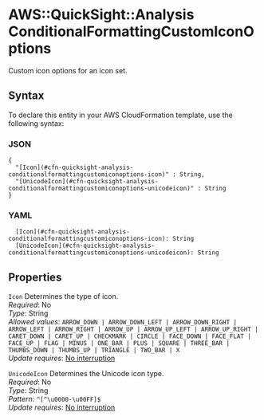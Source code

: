 # AWS::QuickSight::Analysis ConditionalFormattingCustomIconOptions<a name="aws-properties-quicksight-analysis-conditionalformattingcustomiconoptions"></a>

Custom icon options for an icon set\.

## Syntax<a name="aws-properties-quicksight-analysis-conditionalformattingcustomiconoptions-syntax"></a>

To declare this entity in your AWS CloudFormation template, use the following syntax:

### JSON<a name="aws-properties-quicksight-analysis-conditionalformattingcustomiconoptions-syntax.json"></a>

```
{
  "[Icon](#cfn-quicksight-analysis-conditionalformattingcustomiconoptions-icon)" : String,
  "[UnicodeIcon](#cfn-quicksight-analysis-conditionalformattingcustomiconoptions-unicodeicon)" : String
}
```

### YAML<a name="aws-properties-quicksight-analysis-conditionalformattingcustomiconoptions-syntax.yaml"></a>

```
  [Icon](#cfn-quicksight-analysis-conditionalformattingcustomiconoptions-icon): String
  [UnicodeIcon](#cfn-quicksight-analysis-conditionalformattingcustomiconoptions-unicodeicon): String
```

## Properties<a name="aws-properties-quicksight-analysis-conditionalformattingcustomiconoptions-properties"></a>

`Icon`  <a name="cfn-quicksight-analysis-conditionalformattingcustomiconoptions-icon"></a>
Determines the type of icon\.  
*Required*: No  
*Type*: String  
*Allowed values*: `ARROW_DOWN | ARROW_DOWN_LEFT | ARROW_DOWN_RIGHT | ARROW_LEFT | ARROW_RIGHT | ARROW_UP | ARROW_UP_LEFT | ARROW_UP_RIGHT | CARET_DOWN | CARET_UP | CHECKMARK | CIRCLE | FACE_DOWN | FACE_FLAT | FACE_UP | FLAG | MINUS | ONE_BAR | PLUS | SQUARE | THREE_BAR | THUMBS_DOWN | THUMBS_UP | TRIANGLE | TWO_BAR | X`  
*Update requires*: [No interruption](https://docs.aws.amazon.com/AWSCloudFormation/latest/UserGuide/using-cfn-updating-stacks-update-behaviors.html#update-no-interrupt)

`UnicodeIcon`  <a name="cfn-quicksight-analysis-conditionalformattingcustomiconoptions-unicodeicon"></a>
Determines the Unicode icon type\.  
*Required*: No  
*Type*: String  
*Pattern*: `^[^\u0000-\u00FF]$`  
*Update requires*: [No interruption](https://docs.aws.amazon.com/AWSCloudFormation/latest/UserGuide/using-cfn-updating-stacks-update-behaviors.html#update-no-interrupt)